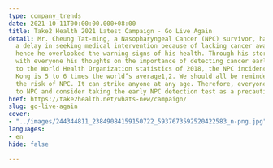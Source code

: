 ```yaml
---
type: company_trends
date: 2021-10-11T00:00:00.000+08:00
title: Take2 Health 2021 Latest Campaign - Go Live Again
detail: Mr. Cheung Tat-ming, a Nasopharyngeal Cancer (NPC) survivor, had experienced
  a delay in seeking medical intervention because of lacking cancer awareness, and
  hence he overlooked the warning signs of his health. Through his story, he is sharing
  with everyone his thoughts on the importance of detecting cancer early. According
  to the World Health Organization statistics of 2018, the NPC incidence rate in Hong
  Kong is 5 to 6 times the world’s average1,2. We should all be reminded not to overlook
  the risk of NPC. It can strike anyone at any age. Therefore, everyone must be vigilant
  to NPC and consider taking the early NPC detection test as a precaution.
href: https://take2health.net/whats-new/campaign/
slug: go-live-again
cover:
- "../images/244344811_23849084159150722_5937673592520422583_n-png.jpg"
languages:
- en
hide: false

---
```

